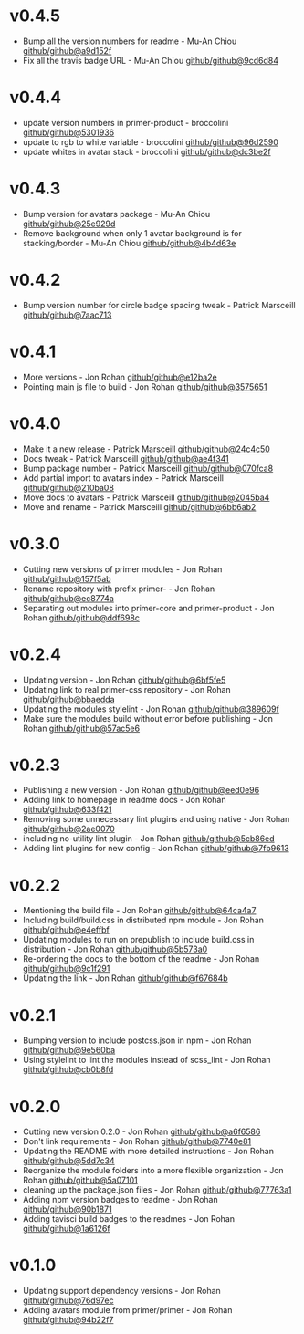 # v0.4.5

 * Bump all the version numbers for readme - Mu-An Chiou [github/github@a9d152f](https://github.com/github/github/commit/a9d152f)
 * Fix all the travis badge URL - Mu-An Chiou [github/github@9cd6d84](https://github.com/github/github/commit/9cd6d84)

# v0.4.4

 * update version numbers in primer-product - broccolini [github/github@5301936](https://github.com/github/github/commit/5301936)
 * update to rgb to white variable - broccolini [github/github@96d2590](https://github.com/github/github/commit/96d2590)
 * update whites in avatar stack - broccolini [github/github@dc3be2f](https://github.com/github/github/commit/dc3be2f)

# v0.4.3

 * Bump version for avatars package - Mu-An Chiou [github/github@25e929d](https://github.com/github/github/commit/25e929d)
 * Remove background when only 1 avatar background is for stacking/border - Mu-An Chiou [github/github@4b4d63e](https://github.com/github/github/commit/4b4d63e)

# v0.4.2

 * Bump version number for circle badge spacing tweak - Patrick Marsceill [github/github@7aac713](https://github.com/github/github/commit/7aac713)

# v0.4.1

 * More versions - Jon Rohan [github/github@e12ba2e](https://github.com/github/github/commit/e12ba2e)
 * Pointing main js file to build - Jon Rohan [github/github@3575651](https://github.com/github/github/commit/3575651)

# v0.4.0

 * Make it a new release - Patrick Marsceill [github/github@24c4c50](https://github.com/github/github/commit/24c4c50)
 * Docs tweak - Patrick Marsceill [github/github@ae4f341](https://github.com/github/github/commit/ae4f341)
 * Bump package number - Patrick Marsceill [github/github@070fca8](https://github.com/github/github/commit/070fca8)
 * Add partial import to avatars index - Patrick Marsceill [github/github@210ba08](https://github.com/github/github/commit/210ba08)
 * Move docs to avatars - Patrick Marsceill [github/github@2045ba4](https://github.com/github/github/commit/2045ba4)
 * Move and rename - Patrick Marsceill [github/github@6bb6ab2](https://github.com/github/github/commit/6bb6ab2)

# v0.3.0

 * Cutting new versions of primer modules - Jon Rohan [github/github@157f5ab](https://github.com/github/github/commit/157f5ab)
 * Rename repository with prefix primer- - Jon Rohan [github/github@ec8774a](https://github.com/github/github/commit/ec8774a)
 * Separating out modules into primer-core and primer-product - Jon Rohan [github/github@ddf698c](https://github.com/github/github/commit/ddf698c)

# v0.2.4

 * Updating version - Jon Rohan [github/github@6bf5fe5](https://github.com/github/github/commit/6bf5fe5)
 * Updating link to real primer-css repository - Jon Rohan [github/github@bbaedda](https://github.com/github/github/commit/bbaedda)
 * Updating the modules stylelint - Jon Rohan [github/github@389609f](https://github.com/github/github/commit/389609f)
 * Make sure the modules build without error before publishing - Jon Rohan [github/github@57ac5e6](https://github.com/github/github/commit/57ac5e6)

# v0.2.3

 * Publishing a new version - Jon Rohan [github/github@eed0e96](https://github.com/github/github/commit/eed0e96)
 * Adding link to homepage in readme docs - Jon Rohan [github/github@633f421](https://github.com/github/github/commit/633f421)
 * Removing some unnecessary lint plugins and using native - Jon Rohan [github/github@2ae0070](https://github.com/github/github/commit/2ae0070)
 * including no-utility lint plugin - Jon Rohan [github/github@5cb86ed](https://github.com/github/github/commit/5cb86ed)
 * Adding lint plugins for new config - Jon Rohan [github/github@7fb9613](https://github.com/github/github/commit/7fb9613)

# v0.2.2

 * Mentioning the build file - Jon Rohan [github/github@64ca4a7](https://github.com/github/github/commit/64ca4a7)
 * Including build/build.css in distributed npm module - Jon Rohan [github/github@e4effbf](https://github.com/github/github/commit/e4effbf)
 * Updating modules to run on prepublish to include build.css in distribution - Jon Rohan [github/github@5b573a0](https://github.com/github/github/commit/5b573a0)
 * Re-ordering the docs to the bottom of the readme - Jon Rohan [github/github@9c1f291](https://github.com/github/github/commit/9c1f291)
 * Updating the link - Jon Rohan [github/github@f67684b](https://github.com/github/github/commit/f67684b)

# v0.2.1

 * Bumping version to include postcss.json in npm - Jon Rohan [github/github@9e560ba](https://github.com/github/github/commit/9e560ba)
 * Using stylelint to lint the modules instead of scss_lint - Jon Rohan [github/github@cb0b8fd](https://github.com/github/github/commit/cb0b8fd)

# v0.2.0

 * Cutting new version 0.2.0 - Jon Rohan [github/github@a6f6586](https://github.com/github/github/commit/a6f6586)
 * Don't link requirements - Jon Rohan [github/github@7740e81](https://github.com/github/github/commit/7740e81)
 * Updating the README with more detailed instructions - Jon Rohan [github/github@5dd7c34](https://github.com/github/github/commit/5dd7c34)
 * Reorganize the module folders into a more flexible organization - Jon Rohan [github/github@5a07101](https://github.com/github/github/commit/5a07101)
 * cleaning up the package.json files - Jon Rohan [github/github@77763a1](https://github.com/github/github/commit/77763a1)
 * Adding npm version badges to readme - Jon Rohan [github/github@90b1871](https://github.com/github/github/commit/90b1871)
 * Adding tavisci build badges to the readmes - Jon Rohan [github/github@1a6126f](https://github.com/github/github/commit/1a6126f)

# v0.1.0

 * Updating support dependency versions - Jon Rohan [github/github@76d97ec](https://github.com/github/github/commit/76d97ec)
 * Adding avatars module from primer/primer - Jon Rohan [github/github@94b22f7](https://github.com/github/github/commit/94b22f7)